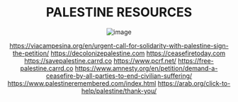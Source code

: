 <h1 align="center"> 
     PALESTINE RESOURCES
</h1> 

<div align="center">

![image](https://64.media.tumblr.com/28c59b2f6ba4a5d985b4e7f84d58f615/147570b0904c44f7-df/s2048x3072/ae21b4dbae544a9445543e49ea66208bc2a7d7c2.pnj)
  
https://viacampesina.org/en/urgent-call-for-solidarity-with-palestine-sign-the-petition/
https://decolonizepalestine.com
https://ceasefiretoday.com
https://savepalestine.carrd.co
https://www.pcrf.net/
https://free-palestine.carrd.co
https://www.amnesty.org/en/petition/demand-a-ceasefire-by-all-parties-to-end-civilian-suffering/
https://www.palestineremembered.com/index.html
https://arab.org/click-to-help/palestine/thank-you/

